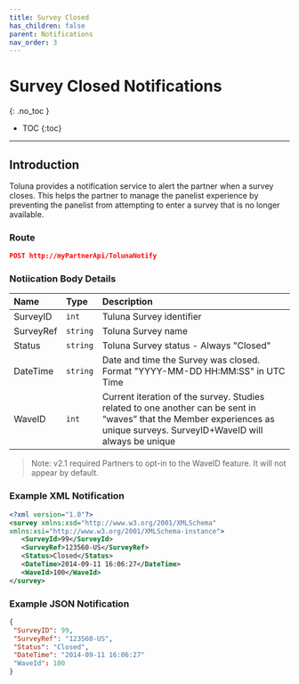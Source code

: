 ```yaml
---
title: Survey Closed
has_children: false
parent: Notifications
nav_order: 3
---
```



# Survey Closed Notifications 
{: .no_toc }

* TOC
{:toc}

---

## Introduction

Toluna provides a notification service to alert the partner when a survey closes. This helps the partner to manage the panelist experience by preventing the panelist from attempting to enter a survey that is no longer available.

### Route
```json
POST http://myPartnerApi/TolunaNotify
```

### Notiication Body Details

| Name | Type | Description |
| :--- | :--- | :--- |
| SurveyID | ```int``` | Tuluna Survey identifier |
| SurveyRef | ```string``` | Toluna Survey name |
| Status | ```string``` | Toluna Survey status - Always "Closed" |
| DateTime | ```string``` | Date and time the Survey was closed. Format "YYYY-MM-DD HH:MM:SS" in UTC Time |
| WaveID | ```int``` | Current iteration of the survey. Studies related to one another can be sent in “waves” that the Member experiences as unique surveys. SurveyID+WaveID will always be unique |

>Note: v2.1 required Partners to opt-in to the WaveID feature. It will not appear by default.

### Example XML Notification
```xml
<?xml version="1.0"?>
<survey xmlns:xsd="http://www.w3.org/2001/XMLSchema"
xmlns:xsi="http://www.w3.org/2001/XMLSchema-instance">
   <SurveyId>99</SurveyId>
   <SurveyRef>123560-US</SurveyRef>
   <Status>Closed</Status>
   <DateTime>2014-09-11 16:06:27</DateTime>
   <WaveId>100</WaveId>
</survey>
```

### Example JSON Notification
```json
{
 "SurveyID": 99,
 "SurveyRef": "123560-US",
 "Status": "Closed",
 "DateTime": "2014-09-11 16:06:27"
 "WaveId": 100
}
```
